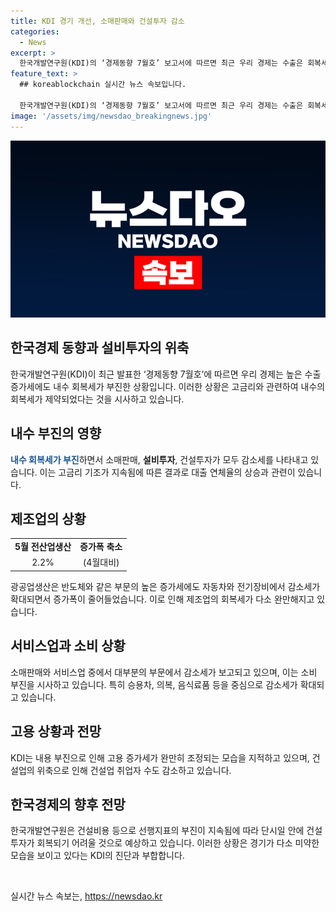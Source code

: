 ```yaml
---
title: KDI 경기 개선, 소매판매와 건설투자 감소
categories:
  - News
excerpt: >
  한국개발연구원(KDI)의 ‘경제동향 7월호’ 보고서에 따르면 최근 우리 경제는 수출은 회복세를 보이지만 내수는 부진한 상태로 경기 개선이 미약하다고 진단됐다. 고금리와 대출 연체율 상승 등의 영향으로 소매판매, 설비투자, 건설투자가 감소했으며 제조업 생산과 수출출하도 부진한 흐름을 보였다. 또한, 서비스업과 건설업의 둔화가 고용 증가세를 조정하는 영향을 미치고 있다고 분석됐다.
feature_text: >
  ## koreablockchain 실시간 뉴스 속보입니다.

  한국개발연구원(KDI)의 ‘경제동향 7월호’ 보고서에 따르면 최근 우리 경제는 수출은 회복세를 보이지만 내수는 부진한 상태로 경기 개선이 미약하다고 진단됐다. 고금리와 대출 연체율 상승 등의 영향으로 소매판매, 설비투자, 건설투자가 감소했으며 제조업 생산과 수출출하도 부진한 흐름을 보였다. 또한, 서비스업과 건설업의 둔화가 고용 증가세를 조정하는 영향을 미치고 있다고 분석됐다.
image: '/assets/img/newsdao_breakingnews.jpg'
---
```


<p><img src="/assets/img/newsdao_breakingnews.jpg" alt="koreablockchain 속보" /></p>

<h2>한국경제 동향과 <b>설비투자</b>의 위축</h2>

<p data-ke-size="size16">한국개발연구원(KDI)이 최근 발표한 ‘경제동향 7월호’에 따르면 우리 경제는 높은 수출 증가세에도 내수 회복세가 부진한 상황입니다. 이러한 상황은 고금리와 관련하여 내수의 회복세가 제약되었다는 것을 시사하고 있습니다.</p>

<h2>내수 부진의 영향</h2>

<p><b><span style="color: #1a5490;">내수 회복세가 부진</span></b>하면서 소매판매, <b>설비투자</b>, 건설투자가 모두 감소세를 나타내고 있습니다. 이는 고금리 기조가 지속됨에 따른 결과로 대출 연체율의 상승과 관련이 있습니다.</p>

<h2>제조업의 상황</h2>

<table>
    <tr>
        <td style="text-align: center; height: 17px;"><b>5월 전산업생산</b></td>
        <td style="text-align: center; height: 17px;"><b>증가폭 축소</b></td>
    </tr>
    <tr>
        <td style="text-align: center; height: 17px;">2.2%</td>
        <td style="text-align: center; height: 17px;">(4월대비)</td>
    </tr>
</table>

<p>광공업생산은 반도체와 같은 부문의 높은 증가세에도 자동차와 전기장비에서 감소세가 확대되면서 증가폭이 줄어들었습니다. 이로 인해 제조업의 회복세가 다소 완만해지고 있습니다.</p>

<h2>서비스업과 <b>소비</b> 상황</h2>

<p>소매판매와 서비스업 중에서 대부분의 부문에서 감소세가 보고되고 있으며, 이는 소비 부진을 시사하고 있습니다. 특히 승용차, 의복, 음식료품 등을 중심으로 감소세가 확대되고 있습니다.</p>

<h2>고용 상황과 전망</h2>

<p>KDI는 내용 부진으로 인해 고용 증가세가 완만히 조정되는 모습을 지적하고 있으며, 건설업의 위축으로 인해 건설업 취업자 수도 감소하고 있습니다.</p>

<h2>한국경제의 향후 전망</h2>

<p>한국개발연구원은 건설비용 등으로 선행지표의 부진이 지속됨에 따라 단시일 안에 건설투자가 회복되기 어려울 것으로 예상하고 있습니다. 이러한 상황은 경기가 다소 미약한 모습을 보이고 있다는 KDI의 진단과 부합합니다.</p>

<p data-ke-size="size16">&nbsp;</p>
실시간 뉴스 속보는, <a href="https://newsdao.kr" rel="dofollow">https://newsdao.kr</a>


